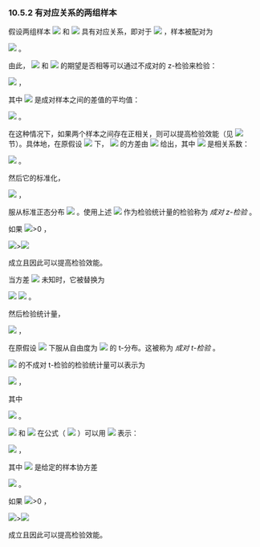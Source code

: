 ### 10.5.2 有对应关系的两组样本

假设两组样本 <img src="http://latex.codecogs.com/gif.latex?\mathfrak{D}=\left\{x_1,\ldots,x_i\right\}" style="border:none;"> 和 <img src="http://latex.codecogs.com/gif.latex?\mathfrak{{D}'}=\left\{{x}'_1,\ldots,{x}'_i\right\}" style="border:none;"> 具有对应关系，即对于 <img src="http://latex.codecogs.com/gif.latex?n={n}'" style="border:none;"> ，样本被配对为  

 <img src="http://latex.codecogs.com/gif.latex?\left\{(x_1,{x}'_1),\ldots,(x_n,{x}'_n)\right\}" style="border:none;"> 。  
 
由此， <img src="http://latex.codecogs.com/gif.latex?\mathfrak{D}" style="border:none;"> 和 <img src="http://latex.codecogs.com/gif.latex?\mathfrak{{D}'}" style="border:none;"> 的期望是否相等可以通过不成对的 z-检验来检验：  

 <img src="http://latex.codecogs.com/gif.latex?z_{u}=\frac{\Delta\hat{\mu}}{\sqrt{\frac{2\sigma^{2}}{n}}}" style="border:none;"> ，  
 
其中 <img src="http://latex.codecogs.com/gif.latex?\Delta\hat{\mu}" style="border:none;"> 是成对样本之间的差值的平均值：  

 <img src="http://latex.codecogs.com/gif.latex?\Delta\hat{\mu}=\frac{1}{n}\sum_{i=1}^{n}(x_i-{x}'_i)=\hat{\mu}-{\hat{\mu}}'" style="border:none;"> 。  
 
在这种情况下，如果两个样本之间存在正相关，则可以提高检验效能（见 <img src="http://latex.codecogs.com/gif.latex?10.3" style="border:none;"> 节）。具体地，在原假设 <img src="http://latex.codecogs.com/gif.latex?\mu-{\mu}'=0" style="border:none;"> 下， <img src="http://latex.codecogs.com/gif.latex?\Delta\hat{\mu}" style="border:none;"> 的方差由 <img src="http://latex.codecogs.com/gif.latex?\frac{2\sigma^{2}(1-\rho)}{n}" style="border:none;"> 给出，其中 <img src="http://latex.codecogs.com/gif.latex?\rho" style="border:none;"> 是相关系数：  

 <img src="http://latex.codecogs.com/gif.latex?\rho=\frac{Cov[x,{x}']}{\sqrt{V[x]}\sqrt{V[{x}']}}" style="border:none;"> 。  
 
然后它的标准化，  

 <img src="http://latex.codecogs.com/gif.latex?z_{p}=\frac{\Delta\hat{\mu}}{\sqrt{\frac{2\sigma^{2}(1-\rho)}{n}}}" style="border:none;"> ，  
 
服从标准正态分布 <img src="http://latex.codecogs.com/gif.latex?N(0,1)" style="border:none;"> 。使用上述 <img src="http://latex.codecogs.com/gif.latex?z_{p}" style="border:none;"> 作为检验统计量的检验称为 *成对 z-检验* 。  

如果 <img src="http://latex.codecogs.com/gif.latex?\rho" style="border:none;">>0 ，  

 <img src="http://latex.codecogs.com/gif.latex?\left|z_p\right|" style="border:none;">><img src="http://latex.codecogs.com/gif.latex?\left|z_u\right|" style="border:none;">   
 
成立且因此可以提高检验效能。  

当方差 <img src="http://latex.codecogs.com/gif.latex?\sigma^{2}" style="border:none;"> 未知时，它被替换为  

 <img src="http://latex.codecogs.com/gif.latex?\hat{\sigma}_{p}^{2}=\frac{\sum_{i=1}^{n}(x_i-{x}'_i-\Delta\hat{\mu})^{2}}{2(n-1)}" style="border:none;">  <img src="http://latex.codecogs.com/gif.latex?(10.2)" style="border:none;"> 。  
 
然后检验统计量，  

 <img src="http://latex.codecogs.com/gif.latex?t_p=\frac{\Delta\hat{\mu}}{\sqrt{\frac{2\hat{\sigma}_p^{2}(1-p)}{n}}}" style="border:none;"> ，  
 
在原假设 <img src="http://latex.codecogs.com/gif.latex?\mu-{\mu}'=0" style="border:none;"> 下服从自由度为 <img src="http://latex.codecogs.com/gif.latex?n-1" style="border:none;"> 的 t-分布。这被称为 *成对 t-检验* 。  

 <img src="http://latex.codecogs.com/gif.latex?n={n}'" style="border:none;"> 的不成对 t-检验的检验统计量可以表示为  
 
 <img src="http://latex.codecogs.com/gif.latex?t_u=\frac{\Delta\hat{\mu}}{\sqrt{\frac{2\hat{\sigma}_u^{2}}{n}}}" style="border:none;"> ，  
 
其中  

 <img src="http://latex.codecogs.com/gif.latex?\hat{\sigma}_u^{2}=\frac{\sum_{i=1}^{n}((x_i-\hat{\mu})^{2}+({x}'_i-{\hat{\mu}}')^{2})}{2(n-1)}" style="border:none;"> 。  
 
 <img src="http://latex.codecogs.com/gif.latex?\hat{\sigma}_u^{2}" style="border:none;"> 和 <img src="http://latex.codecogs.com/gif.latex?\hat{\sigma}_{p}^{2}" style="border:none;"> 在公式（ <img src="http://latex.codecogs.com/gif.latex?10.2" style="border:none;"> ）可以用 <img src="http://latex.codecogs.com/gif.latex?\hat{\sigma}_u^{2}" style="border:none;"> 表示：  
 
 <img src="http://latex.codecogs.com/gif.latex?\hat{\sigma}_{p}^{2}\begin{align*}&=\frac{\sum_{i=1}^{n}(x_i-{x}'_i-\Delta\hat{\mu})^{2}}{2(n-1)}\\&=\frac{\sum_{i=1}^{n}((x_i-\mu)-({x}'_i-{\mu}'))^{2}}{2(n-1)}\\&=\frac{\sum_{i=1}^{n}(x_i-\mu)^{2}+\sum_{i=1}^{n}({x}'_i-{\mu}')^{2}-2\sum_{i=1}^{n}(x_i-\mu)({x}'_i-{\mu}')}{2(n-1)}\\&=\hat{\sigma}_u^{2}-\hat{Cov}[x,{x}']\end{align*}
" style="border:none;"> ，  
 
其中 <img src="http://latex.codecogs.com/gif.latex?\hat{Cov}[x,{x}']" style="border:none;"> 是给定的样本协方差  

 <img src="http://latex.codecogs.com/gif.latex?\hat{Cov}[x,{x}']=\frac{1}{n-1}\sum_{i=1}^{n}(x_i-\mu)({x}'_i-{\mu}')" style="border:none;"> 。  
 
如果 <img src="http://latex.codecogs.com/gif.latex?\hat{Cov}[x,{x}']" style="border:none;">>0 ，  

 <img src="http://latex.codecogs.com/gif.latex?\left|t_p\right|" style="border:none;">><img src="http://latex.codecogs.com/gif.latex?\left|t_u\right|" style="border:none;">
 
成立且因此可以提高检验效能。






